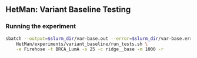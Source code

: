 HetMan: Variant Baseline Testing
--------------------------------


### Running the experiment ###

```bash
sbatch --output=$slurm_dir/var-base.out --error=$slurm_dir/var-base.err \
	HetMan/experiments/variant_baseline/run_tests.sh \
	-e Firehose -t BRCA_LumA -s 25 -c ridge__base -m 1000 -r
```

